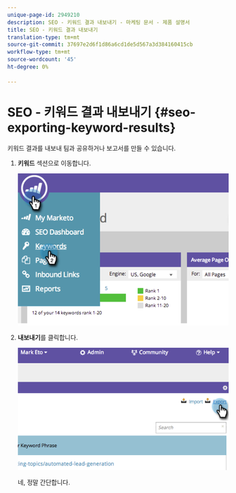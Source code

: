 ```yaml
---
unique-page-id: 2949210
description: SEO - 키워드 결과 내보내기 - 마케팅 문서 - 제품 설명서
title: SEO - 키워드 결과 내보내기
translation-type: tm+mt
source-git-commit: 37697e2d6f1d86a6cd1de5d567a3d384160415cb
workflow-type: tm+mt
source-wordcount: '45'
ht-degree: 0%

---
```



# SEO - 키워드 결과 내보내기 {#seo-exporting-keyword-results}

키워드 결과를 내보내 팀과 공유하거나 보고서를 만들 수 있습니다.

1. **키워드** 섹션으로 이동합니다.

   ![](assets/image2014-9-18-12-3a51-3a7.png)

1. **내보내기**&#x200B;를 클릭합니다.

   ![](assets/image2014-9-18-12-3a51-3a25.png)

   네, 정말 간단합니다.
